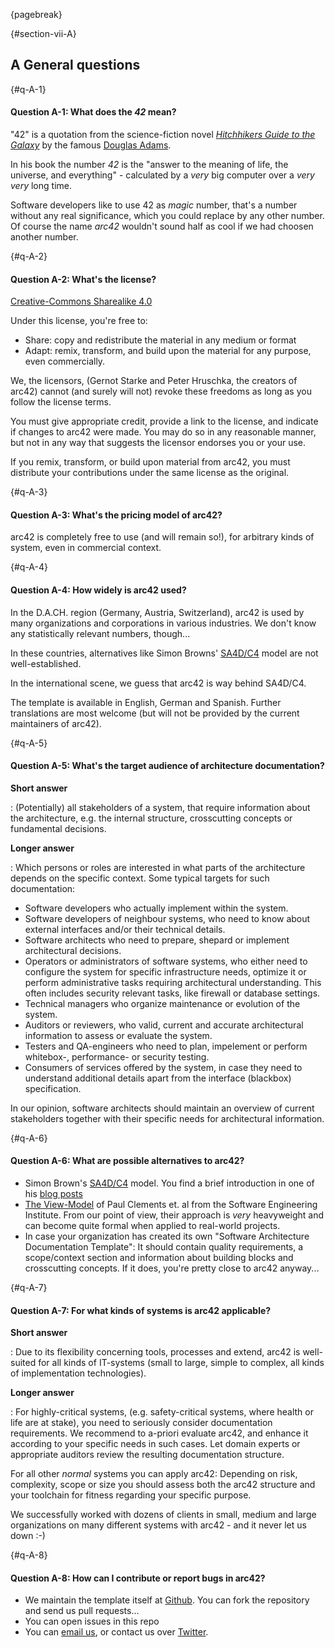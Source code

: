 {pagebreak}

{#section-vii-A}
## A General questions

{#q-A-1}
#### Question A-1: What does the _42_ mean?
"42" is a quotation from the science-fiction novel
[_Hitchhikers Guide to the Galaxy_](https://en.wikipedia.org/wiki/Phrases_from_The_Hitchhiker's_Guide_to_the_Galaxy)
by the famous [Douglas Adams](http://www.theguardian.com/books/2011/feb/03/douglas-adams-42-hitchhiker).

In his book the number _42_ is the "answer to the meaning of life, the universe, and everything" - calculated by a _very_ big computer over a _very very_ long time.

Software developers like to use 42 as _magic_ number, that's a number
without any real significance, which you could replace by any other number.
Of course the name _arc42_ wouldn't sound half as cool if we had choosen
another number.

{#q-A-2}
#### Question A-2: What's the license?

[Creative-Commons Sharealike 4.0](https://creativecommons.org/licenses/by-sa/4.0/)

Under this license, you're free to:

* Share: copy and redistribute the material in any medium or format
* Adapt: remix, transform, and build upon the material for any purpose, even commercially.

We, the licensors, (Gernot Starke and Peter Hruschka, the creators of arc42)
cannot (and surely will not) revoke these freedoms as long as you follow the license terms.

You must give appropriate credit, provide a link to the license, and indicate if changes to arc42 were made. You may do so in any reasonable manner, but not in any way that suggests the licensor endorses you or your use.

If you remix, transform, or build upon material from arc42, you must distribute your contributions under the same license as the original.


{#q-A-3}
#### Question A-3: What's the pricing model of arc42?

arc42 is completely free to use (and will remain so!), for
arbitrary kinds of system, even in commercial context.

{#q-A-4}
#### Question A-4: How widely is arc42 used?
In the D.A.CH. region (Germany, Austria, Switzerland), arc42 is used
by many organizations and corporations in various industries. We don't
know any statistically relevant numbers, though...

In these countries, alternatives like Simon Browns'
[SA4D/C4](http://simonbrown.je/#softwarearchitecture) model
are not well-established.

In the international scene, we guess that arc42 is way behind SA4D/C4.

The template is available in English, German and Spanish. Further translations
are most welcome (but will not be provided by the current maintainers of arc42).


{#q-A-5}
#### Question A-5: What's the target audience of architecture documentation?

**Short answer**

: (Potentially) all stakeholders of a system, that require information
about the architecture, e.g. the internal structure, crosscutting concepts
or fundamental decisions.

**Longer answer**

: Which persons or roles are interested in what parts of the architecture
depends on the specific context. Some typical targets for such documentation:

* Software developers who actually implement within the system.
* Software developers of neighbour systems, who need to know about
external interfaces and/or their technical details.
* Software architects who need to prepare, shepard or implement architectural decisions.
* Operators or administrators of software systems, who either need to configure
the system for specific infrastructure needs, optimize it or perform administrative
tasks requiring architectural understanding. This often includes security relevant
tasks, like firewall or database settings.
* Technical managers who organize maintenance or evolution of the system.
* Auditors or reviewers, who valid, current and accurate architectural information
to assess or evaluate the system.
* Testers and QA-engineers who need to plan, impelement or perform
whitebox-, performance- or security testing.
* Consumers of services offered by the system, in case they need to understand
additional details apart from the interface (blackbox) specification.

In our opinion, software architects should maintain an overview of current
stakeholders together with their specific needs for architectural information.

{#q-A-6}
#### Question A-6: What are possible alternatives to arc42?

* Simon Brown's [SA4D/C4](http://simonbrown.je/#softwarearchitecture) model.
You find a brief introduction in one of his [blog posts](https://www.voxxed.com/blog/2014/10/simple-sketches-for-diagramming-your-software-architecture/)
* [The View-Model](https://www.amazon.de/dp/B0046XS3RO/ref=dp-kindle-redirect?_encoding=UTF8&btkr=1)
of Paul Clements et. al from the Software Engineering Institute.
From our point of view, their approach is _very_ heavyweight and can become quite
formal when applied to real-world projects.
* In case your organization has created its own "Software Architecture Documentation Template": It should contain quality requirements, a scope/context section and
information about building blocks and crosscutting concepts. If it does, you're pretty
close to arc42 anyway... 

{#q-A-7}
#### Question A-7: For what kinds of systems is arc42 applicable?
**Short answer**

: Due to its flexibility concerning tools, processes and extend, arc42
  is well-suited for all kinds of IT-systems (small to large, simple to complex,
  all kinds of implementation technologies).

**Longer answer**

: For highly-critical systems, (e.g. safety-critical systems, where health
or life are at stake), you need to seriously consider documentation requirements.
We recommend to a-priori evaluate arc42, and enhance it according to your
specific needs in such cases.
Let domain experts or appropriate auditors review the resulting documentation
structure.

  For all other _normal_ systems you can apply arc42: Depending on risk,
  complexity, scope or size you should assess both the arc42 structure
  and your toolchain for fitness regarding your specific purpose.

  We successfully worked with dozens of clients in small, medium and
  large organizations on many different systems with arc42 - and it never
  let us down :-)

{#q-A-8}
#### Question A-8: How can I contribute or report bugs in arc42?

* We maintain the template itself at [Github](https://github.com/arc42). You can fork the repository and send us pull requests...
* You can open issues in this repo
* You can [email us](mailto:info@arc42.de), or contact us over [Twitter](https://twitter.com/arc42Tipps).
